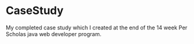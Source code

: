 # CaseStudy
My completed case study which I created at the end of the 14 week Per Scholas java web developer program.
